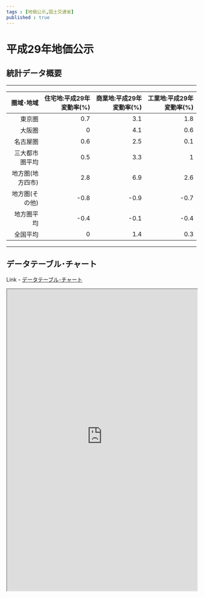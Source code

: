 ```yaml
--- 
tags : [地価公示,国土交通省] 
published : true
---
```


# 平成29年地価公示
## 統計データ概要

***

|        圏域･地域| 住宅地:平成29年変動率(%)| 商業地:平成29年変動率(%)| 工業地:平成29年変動率(%)|
|----------------:|------------------------:|------------------------:|------------------------:|
|           東京圏|                      0.7|                      3.1|                      1.8|
|           大阪圏|                        0|                      4.1|                      0.6|
|         名古屋圏|                      0.6|                      2.5|                      0.1|
|   三大都市圏平均|                      0.5|                      3.3|                        1|
| 地方圏(地方四市)|                      2.8|                      6.9|                      2.6|
|   地方圏(その他)|                     -0.8|                     -0.9|                     -0.7|
|       地方圏平均|                     -0.4|                     -0.1|                     -0.4|
|         全国平均|                        0|                      1.4|                      0.3|

***	
	
## データテーブル･チャート
Link - [データテーブル･チャート](http://knowledgevault.saecanet.com/charts/am-consulting.co.jp-LandPriceH29.html)

<iframe src="http://knowledgevault.saecanet.com/charts/am-consulting.co.jp-LandPriceH29.html" width="100%" height="800px"></iframe>